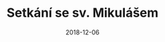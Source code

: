 ---
title: Setkání se sv. Mikulášem
layout: gallery
type: gallery
date: 2018-12-06
imgseries: 2018
gallery: setkani-se-sv-mikulasem-2018
titimg: /imgs/gallery/setkani-se-sv-mikulasem-2018/title.JPG
---